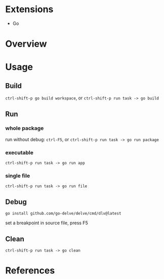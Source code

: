 # Extensions
* Go

# Overview

# Usage
## Build
`ctrl-shift-p go build workspace`,
 or `ctrl-shift-p run task -> go build`

## Run
### whole package
run without debug: `ctrl-F5`,
 or `ctrl-shift-p run task -> go run package`

### executable
`ctrl-shift-p run task -> go run app`

### single file
`ctrl-shift-p run task -> go run file`

## Debug
`go install github.com/go-delve/delve/cmd/dlv@latest`

set a breakpoint in source file, press F5

## Clean
`ctrl-shift-p run task -> go clean`

# References
